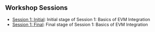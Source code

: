 ## Workshop Sessions

- [Session 1: Initial](https://github.com/vidalpaul/bws-workshops/tree/1-initial-basics-of-evm-integration): Initial stage of Session 1: Basics of EVM Integration
- [Session 1: Final](https://github.com/vidalpaul/bws-workshops/tree/1-final-basics-of-evm-integration): Final stage of Session 1: Basics of EVM Integration
